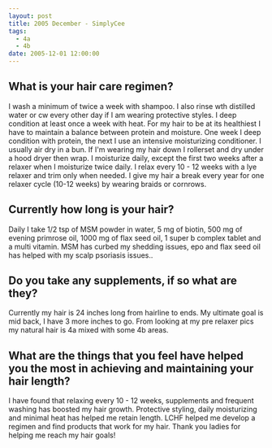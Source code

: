 ```yaml
---
layout: post
title: 2005 December - SimplyCee
tags:
  - 4a
  - 4b
date: 2005-12-01 12:00:00
---
```

## What is your hair care regimen?

I wash a minimum of twice a week with shampoo. I also rinse wth distilled water or cw every other day if I am wearing protective styles. I deep condition at least once a week with heat. For my hair to be at its healthiest I have to maintain a balance between protein and moisture. One week I deep condition with protein, the next I use an intensive moisturizing conditioner. I usually air dry in a bun. If I'm wearing my hair down I rollerset and dry under a hood dryer then wrap. I moisturize daily, except the first two weeks after a relaxer when I moisturize twice daily. I relax every 10 - 12 weeks with a lye relaxer and trim only when needed. I give my hair a break every year for one relaxer cycle (10-12 weeks) by wearing braids or cornrows.

## Currently how long is your hair?

Daily I take 1/2 tsp of MSM powder in water, 5 mg of biotin, 500 mg of evening primrose oil, 1000 mg of flax seed oil, 1 super b complex tablet and a multi vitamin. MSM has curbed my shedding issues, epo and flax seed oil has helped with my scalp psoriasis issues..

## Do you take any supplements, if so what are they?

Currently my hair is 24 inches long from hairline to ends. My ultimate goal is mid back, I have 3 more inches to go. From looking at my pre relaxer pics my natural hair is 4a mixed with some 4b areas.

## What are the things that you feel have helped you the most in achieving and maintaining your hair length?

I have found that relaxing every 10 - 12 weeks, supplements and frequent washing has boosted my hair growth. Protective styling, daily moisturizing and minimal heat has helped me retain length. LCHF helped me develop a regimen and find products that work for my hair. Thank you ladies for helping me reach my hair goals!
